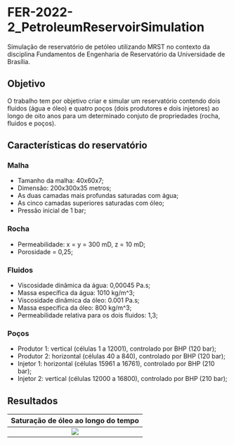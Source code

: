 # FER-2022-2_PetroleumReservoirSimulation

Simulação de reservatório de petóleo utilizando MRST no contexto da disciplina Fundamentos de Engenharia de Reservatório da Universidade de Brasília.

## Objetivo

O trabalho tem por objetivo criar e simular um reservatório contendo dois fluidos (água e óleo) e quatro poços (dois produtores e dois injetores) ao longo de oito anos para um determinado conjuto de propriedades (rocha, fluidos e poços).

## Características do reservatório

### Malha
- Tamanho da malha: 40x60x7;
- Dimensão: 200x300x35 metros;
- As duas camadas mais profundas saturadas com água;
- As cinco camadas superiores saturadas com óleo;
- Pressão inicial de 1 bar;

### Rocha
- Permeabilidade: x = y = 300 mD, z = 10 mD;
- Porosidade = 0,25;

### Fluidos
- Viscosidade dinâmica da água: 0,00045 Pa.s;
- Massa específica da água: 1010 kg/m^3;
- Viscosidade dinâmica da óleo: 0.001 Pa.s;
- Massa específica da óleo: 800 kg/m^3;
- Permeabilidade relativa para os dois fluidos: 1,3;

### Poços
- Produtor 1: vertical (células 1 a 12001), controlado por BHP (120 bar);
- Produtor 2: horizontal (células 40 a 840), controlado por BHP (120 bar);
- Injetor 1: horizontal (células 15961 a 16761), controlado por BHP (210 bar);
- Injetor 2: vertical (células 12000 a 16800), controlado por BHP (210 bar);

## Resultados

|  Saturação de óleo ao longo do tempo  |
|:-------------------------------------:|
|           ![](imgs/sat.gif)           |

